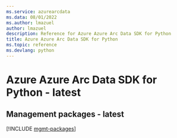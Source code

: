```yaml
---
ms.service: azurearcdata
ms.data: 08/01/2022
ms.author: lmazuel
author: lmazuel
description: Reference for Azure Azure Arc Data SDK for Python
title: Azure Azure Arc Data SDK for Python
ms.topic: reference
ms.devlang: python
---
```

# Azure Azure Arc Data SDK for Python - latest

## Management packages - latest
[!INCLUDE [mgmt-packages](azure-arc-data-mgmt-index.md)]
